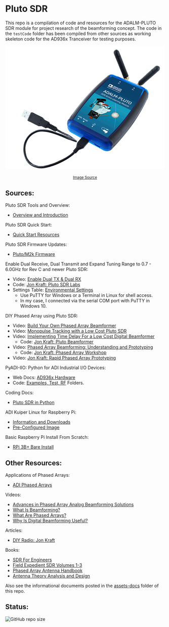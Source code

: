 # Pluto SDR

This repo is a compilation of code and resources for the ADALM-PLUTO SDR module for project research of the beamforming concept. The code in the `testCode` folder has been compiled from other sources as working skeleton code for the AD936x Tranceiver for testing purposes.

<div align="center">

<img src="./assets/ADALM-Pluto.png" alt="Pluto SDR" width="600"/><br>

<small>
    <a href="https://www.analog.com/en/design-center/evaluation-hardware-and-software/evaluation-boards-kits/adalm-pluto.html">
        Image Source
    </a>
</small>

</div>

## Sources:

Pluto SDR Tools and Overview:
 - [Overview and Introduction](https://wiki.analog.com/university/tools/pluto)

Pluto SDR Quick Start:
 - [Quick Start Resources](https://wiki.analog.com/university/tools/pluto/users/quick_start)

Pluto SDR Firmware Updates:
 - [Pluto/M2k Firmware](https://wiki.analog.com/university/tools/pluto/users/firmware)

Enable Dual Receive, Dual Transmit and Expand Tuning Range to 0.7 - 6.0GHz for Rev C and newer Pluto SDR:
 - Video: [Enable Dual TX & Dual RX](https://www.youtube.com/watch?v=ph0Kv4SgSuI)
 - Code: [Jon Kraft: Pluto SDR Labs](https://github.com/jonkraft/PlutoSDR_Labs/tree/master)
 - Settings Table: [Environmental Settings](https://wiki.analog.com/university/tools/pluto/devs/booting)
     - Use PuTTY for Windows or a Terminal in Linux for shell access.
     - In my case, I connected via the serial COM port with PuTTY in Windows 10.

DIY Phased Array using Pluto SDR:
 - Video: [Build Your Own Phased Array Beamformer](https://www.youtube.com/watch?v=2QXKuEYR4Bw)
 - Video: [Monopulse Tracking with a Low Cost Pluto SDR](https://www.youtube.com/watch?v=XP8OWMDHfOQ)
 - Video: [Implementing Time Delay For a Low Cost Digital Beamformer](https://www.youtube.com/watch?v=gQjnSK0UHGQ)
     - Code: [Jon Kraft: Pluto Beamformer](https://github.com/jonkraft/Pluto_Beamformer)
 - Video: [Phased Array Beamforming: Understanding and Prototyping](https://www.youtube.com/watch?v=0hnWfTvETcU)
     - Code: [Jon Kraft: Phased Array Workshop](https://github.com/jonkraft/PhasedArray)
 - Video: [Jon Kraft: Rapid Phased Array Prototyping](https://www.youtube.com/watch?v=B_icccUpxV0)

PyADI-IIO: Python for ADI Industrial I/O Devices:
 - Web Docs: [AD936x Hardware](https://analogdevicesinc.github.io/pyadi-iio/devices/adi.ad936x.html)
 - Code: [Examples, Test, RF](https://github.com/analogdevicesinc/pyadi-iio/tree/master/examples) Folders.

Coding Docs:
 - [Pluto SDR in Python](https://pysdr.org/content/pluto.html)

ADI Kuiper Linux for Raspberry Pi:
 - [Information and Downloads](https://wiki.analog.com/resources/tools-software/linux-software/kuiper-linux)
 - [Pre-Configured Image](https://download.analog.com/phased-array-lab/raspi.7z)

Basic Raspberry Pi Install From Scratch:
 - [RPi 3B+ Bare Install](https://github.com/jonkraft/Pluto-Install-for-Raspberry-Pi)

## Other Resources:

Applications of Phased Arrays: 
 - [ADI Phased Arrays](https://www.analog.com/en/applications/markets/aerospace-and-defense-pavilion-home/phased-array-solution.html)

Videos:
 - [Advances in Phased Array Analog Beamforming Solutions](https://ez.analog.com/webinar/c/e/182)
 - [What Is Beamforming?](https://www.youtube.com/watch?v=VOGjHxlisyo)
 - [What Are Phased Arrays?](https://www.youtube.com/watch?v=9WxWun0E-PM)
 - [Why Is Digital Beamforming Useful?](https://www.youtube.com/watch?v=Hb6BhqOgmAI)

Articles: 
 - [DIY Radio: Jon Kraft](https://ez.analog.com/tags/DIYRadio)

Books: 
 - [SDR For Engineers](https://www.analog.com/en/education/education-library/software-defined-radio-for-engineers.html)
 - [Field Expedient SDR Volumes 1-3](https://www.factorialabs.com/fieldxp/)
 - [Phased Array Antenna Handbook](http://twanclik.free.fr/electricity/electronic/pdfdone11/Phased.Array.Antenna.Handbook.Artech.House.Publishers.Second.Edition.eBook-kB.pdf)
 - [Antenna Theory Analysis and Design](https://cds.cern.ch/record/1416310/files/047166782X_TOC.pdf)

Also see the informational documents posted in the [assets-docs](./assets-docs/) folder of this repo.

## Status:

![GitHub repo size](https://img.shields.io/github/repo-size/ADolbyB/pluto-sdr?logo=Github&label=Repo%20Size)